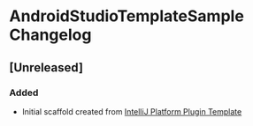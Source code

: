 <!-- Keep a Changelog guide -> https://keepachangelog.com -->

# AndroidStudioTemplateSample Changelog

## [Unreleased]
### Added
- Initial scaffold created from [IntelliJ Platform Plugin Template](https://github.com/JetBrains/intellij-platform-plugin-template)
